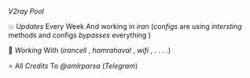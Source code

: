 *V2ray Pool*

💥 *Updates* Every Week And working in *iran* (*configs* are using *intersting* methods and configs *bypasses* everything )

🎯 *Working* With (*irancell* , *hamrahaval* , *wifi* , . . . .)

⭐️ All *Credits* To *@amlrparsa* (*Telegram*) 
